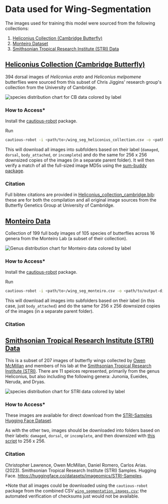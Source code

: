 # Data used for Wing-Segmentation

The images used for training this model were sourced from the following collections:
1. [Heliconius Collection (Cambridge Butterfly)](#heliconius-collection-(cambridge-butterfly))
2. [Monteiro Dataset](#monteiro-data)
3. [Smithsonian Tropical Research Institute (STRI) Data](#smithsonian-tropical-research-institute-(stri)-data)

## [Heliconius Collection (Cambridge Butterfly)](https://huggingface.co/datasets/imageomics/Heliconius-Collection_Cambridge-Butterfly)

394 dorsal images of _Heliconius erato_ and _Heliconius melpomene_ butterflies were sourced from this subset of Chris Jiggins' research group's collection from the University of Cambridge.

![species distribution chart for CB data colored by label](https://github.com/user-attachments/assets/0634d0c9-ab08-4f0c-868a-7c34a52ab513)


### How to Access*

Install the [cautious-robot](https://github.com/Imageomics/cautious-robot) package.

Run
```bash
cautious-robot -i <path/to>/wing_seg_heliconius_collection.csv -o <path/to/output-directory> -s label -u source_url -l 256 -v "md5"
```

This will download all images into subfolders based on their label (`damaged`, `dorsal`, `body_attached`, or `incomplete`) and do the same for 256 x 256 downsized copies of the images (in a separate parent folder). It will then verify a match of all the full-sized image MD5s using the [sum-buddy package](https://github.com/Imageomics/sum-buddy).

### Citation
Full bibtex citations are provided in [Heliconius_collection_cambridge.bib](/heliconius_collection_cambridge.bib): these are for both the compilation and all original image sources from the Butterfly Genetics Group at University of Cambridge.

## [Monteiro Data](https://lepdata.org/)

Collection of 199 full body images of 105 species of butterflies across 16 genera from the Monteiro Lab (a subset of their collection).

![Genus distribution chart for Monteiro data colored by label](https://github.com/user-attachments/assets/8c1c4e16-aa36-44db-9bd3-48e33d791c64)


### How to Access*

Install the [cautious-robot](https://github.com/Imageomics/cautious-robot) package.

Run
```bash
cautious-robot -i <path/to>/wing_seg_monteiro.csv -o <path/to/output-directory> -s label -u source_url -l 256 
```

This will download all images into subfolders based on their label (in this case, just `body_attached`) and do the same for 256 x 256 downsized copies of the images (in a separate parent folder). 


### Citation


## [Smithsonian Tropical Research Institute (STRI) Data](https://huggingface.co/datasets/imageomics/STRI-Samples)

This is a subset of 207 images of butterfly wings collected by [Owen McMillan](https://stri.si.edu/scientist/owen-mcmillan) and members of his lab at the [Smithsonian Tropical Research Institute (STRI)](https://stri.si.edu/). There are 11 speices represented, primarily from the genus Heliconius, but also including the following genera: Junonia, Eueides, Neruda, and Dryas.


![species distribution chart for STRI data colored by label](https://github.com/user-attachments/assets/92da2996-b4f0-462a-b666-4ea715669f3b)


### How to Access*

These images are available for direct download from the [STRI-Samples Hugging Face Dataset](https://huggingface.co/datasets/imageomics/STRI-Samples).

As with the other two, images should be downloaded into folders based on their labels: `damaged`, `dorsal`, or `incomplete`, and then downsized with [this script]() to 256 x 256.

### Citation

Christopher Lawrence, Owen McMillan, Daniel Romero, Carlos Arias. (2023). Smithsonian Tropical Research Institute (STRI) Samples. Hugging Face. https://huggingface.co/datasets/imageomics/STRI-Samples.


*Note that all images could be downloaded using the `cautious-robot` package from the combined CSV [`wing_segmentation_images.csv`](/data/wing_segmentation_images.csv); the automated verification of checksums just would not be available.
